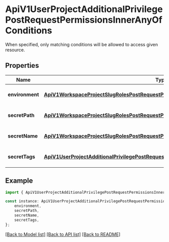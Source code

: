 # ApiV1UserProjectAdditionalPrivilegePostRequestPermissionsInnerAnyOfConditions

When specified, only matching conditions will be allowed to access given resource.

## Properties

Name | Type | Description | Notes
------------ | ------------- | ------------- | -------------
**environment** | [**ApiV1WorkspaceProjectSlugRolesPostRequestPermissionsInnerAnyOfConditionsSecretPath**](ApiV1WorkspaceProjectSlugRolesPostRequestPermissionsInnerAnyOfConditionsSecretPath.md) |  | [optional] [default to undefined]
**secretPath** | [**ApiV1WorkspaceProjectSlugRolesPostRequestPermissionsInnerAnyOfConditionsSecretPath**](ApiV1WorkspaceProjectSlugRolesPostRequestPermissionsInnerAnyOfConditionsSecretPath.md) |  | [optional] [default to undefined]
**secretName** | [**ApiV1WorkspaceProjectSlugRolesPostRequestPermissionsInnerAnyOfConditionsSecretPath**](ApiV1WorkspaceProjectSlugRolesPostRequestPermissionsInnerAnyOfConditionsSecretPath.md) |  | [optional] [default to undefined]
**secretTags** | [**ApiV1UserProjectAdditionalPrivilegePostRequestPermissionsInnerAnyOfConditionsSecretTags**](ApiV1UserProjectAdditionalPrivilegePostRequestPermissionsInnerAnyOfConditionsSecretTags.md) |  | [optional] [default to undefined]

## Example

```typescript
import { ApiV1UserProjectAdditionalPrivilegePostRequestPermissionsInnerAnyOfConditions } from './api';

const instance: ApiV1UserProjectAdditionalPrivilegePostRequestPermissionsInnerAnyOfConditions = {
    environment,
    secretPath,
    secretName,
    secretTags,
};
```

[[Back to Model list]](../README.md#documentation-for-models) [[Back to API list]](../README.md#documentation-for-api-endpoints) [[Back to README]](../README.md)
